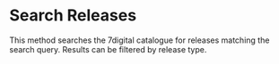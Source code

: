 Search Releases
===============

This method searches the 7digital catalogue for releases matching the search 
query. Results can be filtered by release type.